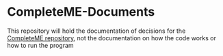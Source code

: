 # CompleteME-Documents
This repository will hold the documentation of decisions for the [CompleteME repository](https://github.com/PyOpenSource/CompleteME), not the documentation on how the code works or how to run the program
